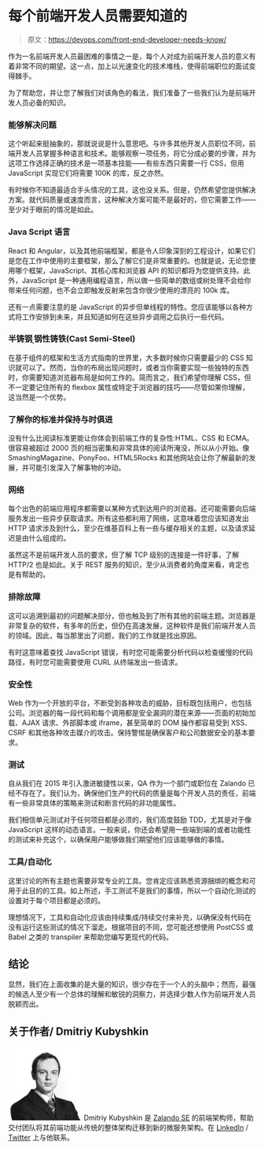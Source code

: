 # 每个前端开发人员需要知道的

> 原文：<https://devops.com/front-end-developer-needs-know/>

作为一名前端开发人员最困难的事情之一是，每个人对成为前端开发人员的意义有着非常不同的期望。这一点，加上以光速变化的技术堆栈，使得前端职位的面试变得棘手。

为了帮助您，并让您了解我们对该角色的看法，我们准备了一些我们认为是前端开发人员必备的知识。

### 能够解决问题

这个听起来挺抽象的，那就说说是什么意思吧。与许多其他开发人员职位不同，前端开发人员掌握多种语言和技术。能够观察一项任务，将它分成必要的步骤，并为这项工作选择正确的技术是一项基本技能——有些东西只需要一行 CSS，但用 JavaScript 实现它们将需要 100K 的库，反之亦然。

有时候你不知道最适合手头情况的工具，这也没关系。但是，仍然希望您提供解决方案。就代码质量或速度而言，这种解决方案可能不是最好的，但它需要工作——至少对于眼前的情况是如此。

### Java Script 语言

React 和 Angular，以及其他前端框架，都是令人印象深刻的工程设计，如果它们是您在工作中使用的主要框架，那么了解它们是非常重要的。也就是说，无论您使用哪个框架，JavaScript、其核心库和浏览器 API 的知识都将为您提供支持。此外，JavaScript 是一种通用编程语言，所以做一些简单的数组或树处理不会给你带来任何问题，也不会立即触发反射来包含你很少使用的漂亮的 100k 库。

还有一点需要注意的是 JavaScript 的异步但单线程的特性。您应该能够以各种方式将工作安排到未来，并且知道如何在这些异步调用之后执行一些代码。

### 半铸钢ˌ钢性铸铁(Cast Semi-Steel)

在基于组件的框架和生活方式指南的世界里，大多数时候你只需要最少的 CSS 知识就可以了。然而，当你的布局出现问题时，或者当你需要实现一些独特的东西时，你需要知道浏览器布局是如何工作的。简而言之，我们希望你理解 CSS，但不一定要记住所有的 flexbox 属性或特定于浏览器的技巧——尽管如果你理解，这当然是一个优势。

### 了解你的标准并保持与时俱进

没有什么比阅读标准更能让你体会到前端工作的复杂性:HTML、CSS 和 ECMA。很容易被超过 2000 页的相当密集和非常具体的阅读所淹没，所以从小开始。像 SmashingMagazine、PonyFoo、HTML5Rocks 和其他网站会让你了解最新的发展，并可能引发深入了解事物的冲动。

### 网络

每个出色的前端应用程序都需要以某种方式到达用户的浏览器。还可能需要向后端服务发出一些异步获取请求。所有这些都利用了网络，这意味着您应该知道发出 HTTP 请求涉及到什么，至少在维基百科上有一些与缓存相关的主题，以及请求延迟是由什么组成的。

虽然这不是前端开发人员的要求，但了解 TCP 级别的连接是一件好事，了解 HTTP/2 也是如此。关于 REST 服务的知识，至少从消费者的角度来看，肯定也是有帮助的。

### 排除故障

这可以追溯到最初的问题解决部分，但也触及到了所有其他的前端主题。浏览器是非常复杂的软件，有多年的历史，但仍在高速发展，这种软件是我们前端开发人员的领域。因此，每当那里出了问题，我们的工作就是找出原因。

有时这意味着查找 JavaScript 错误，有时您可能需要分析代码以检查缓慢的代码路径，有时您可能需要使用 CURL 从终端发出一些请求。

### 安全性

Web 作为一个开放的平台，不断受到各种攻击的威胁，目标既包括用户，也包括公司。浏览器的每一段代码和每个调用都是安全漏洞的潜在来源——页面的初始加载、AJAX 请求、外部脚本或 iframe，甚至简单的 DOM 操作都容易受到 XSS、CSRF 和其他各种攻击媒介的攻击。保持警惕是确保客户和公司数据安全的基本要求。

### 测试

自从我们在 2015 年引入激进敏捷性以来，QA 作为一个部门或职位在 Zalando 已经不存在了。我们认为，确保他们生产的代码的质量是每个开发人员的责任，前端有一些非常具体的策略来测试和断言代码的非功能属性。

我们相信单元测试对于任何项目都是必须的，我们高度鼓励 TDD，尤其是对于像 JavaScript 这样的动态语言。一般来说，你还会希望用一些端到端的或者功能性的测试来补充这个，以确保用户能够做我们期望他们应该能够做的事情。

### 工具/自动化

这里讨论的所有主题也需要非常专业的工具。您肯定应该熟悉资源捆绑的概念和可用于此目的的工具。如上所述，手工测试不是我们的事情，所以一个自动化测试的设置对于每个项目都是必须的。

理想情况下，工具和自动化应该由持续集成/持续交付来补充，以确保没有代码在没有运行这些测试的情况下溜走。根据项目的不同，您可能还想使用 PostCSS 或 Babel 之类的 transpiler 来帮助您编写更现代的代码。

## 结论

显然，我们在上面收集的是大量的知识，很少存在于一个人的头脑中；然而，最强的候选人至少有一个总体的理解和敏锐的洞察力，并选择少数人作为前端开发人员脱颖而出。

## 关于作者/ Dmitriy Kubyshkin

![dmitriyk](img/b4b47cdce2acf47c3e800f47c95ddf4f.png) Dmitriy Kubyshkin 是 [Zalando SE](https://corporate.zalando.com/en) 的前端架构师，帮助交付团队将其前端功能从传统的整体架构迁移到新的微服务架构。在 [LinkedIn](https://www.linkedin.com/in/dmitriy-kubyshkin-13b7b348) / [Twitter](https://twitter.com/d_kubyshkin) 上与他联系。